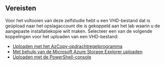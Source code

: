 ## <a name="prerequisites"></a>Vereisten 
Voor het voltooien van deze zelfstudie hebt u een VHD-bestand dat is geüpload naar het opslagaccount die is gekoppeld aan het lab waarin u de aangepaste installatiekopie wilt maken. Selecteer een van de volgende koppelingen voor het uploaden van een VHD-bestand:

- [Uploaden met het AzCopy-opdrachtregelprogramma](../articles/devtest-lab/devtest-lab-upload-vhd-using-azcopy.md)
- [Met behulp van de Microsoft Azure Storage Explorer uploaden](../articles/devtest-lab/devtest-lab-upload-vhd-using-storage-explorer.md)
- [Uploaden met de PowerShell-console](../articles/devtest-lab/devtest-lab-upload-vhd-using-powershell.md)
